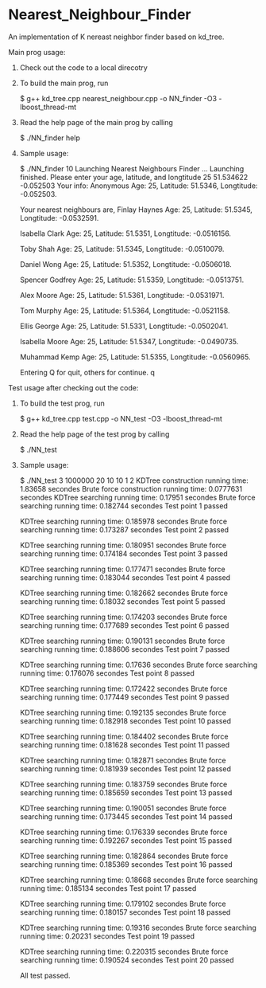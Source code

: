 Nearest_Neighbour_Finder
========================

An implementation of K nereast neighbor finder based on kd_tree.

Main prog usage:
  
  1. Check out the code to a local direcotry
  2. To build the main prog, run 

        $ g++ kd_tree.cpp nearest_neighbour.cpp -o NN_finder -O3 -lboost_thread-mt
  3. Read the help page of the main prog by calling

        $ ./NN_finder help
  4. Sample usage:

        $ ./NN_finder 10
        Launching Nearest Neighbours Finder ...
        Launching finished.
        Please enter your age, latitude, and longtitude
        25
        51.534622
        -0.052503
        Your info: Anonymous
        Age: 25, Latitude: 51.5346, Longtitude: -0.052503.
        
        Your nearest neighbours are,
        Finlay Haynes
        Age: 25, Latitude: 51.5345, Longtitude: -0.0532591.
        
        Isabella Clark
        Age: 25, Latitude: 51.5351, Longtitude: -0.0516156.
        
        Toby Shah
        Age: 25, Latitude: 51.5345, Longtitude: -0.0510079.
        
        Daniel Wong
        Age: 25, Latitude: 51.5352, Longtitude: -0.0506018.
        
        Spencer Godfrey
        Age: 25, Latitude: 51.5359, Longtitude: -0.0513751.
        
        Alex Moore
        Age: 25, Latitude: 51.5361, Longtitude: -0.0531971.
        
        Tom Murphy
        Age: 25, Latitude: 51.5364, Longtitude: -0.0521158.
        
        Ellis George
        Age: 25, Latitude: 51.5331, Longtitude: -0.0502041.
        
        Isabella Moore
        Age: 25, Latitude: 51.5347, Longtitude: -0.0490735.
        
        Muhammad Kemp
        Age: 25, Latitude: 51.5355, Longtitude: -0.0560965.
        
        
        Entering Q for quit, others for continue.
        q

Test usage after checking out the code:
  1. To build the test prog, run 

        $ g++ kd_tree.cpp test.cpp -o NN_test -O3 -lboost_thread-mt
  2. Read the help page of the test prog by calling
   
        $ ./NN_test
  2. Sample usage:

        $ ./NN_test 3 1000000 20 10 10 1 2
        KDTree construction running time: 1.83658 secondes
        Brute force construction running time: 0.0777631 secondes
        KDTree searching running time: 0.17951 secondes
        Brute force searching running time: 0.182744 secondes
        Test point 1 passed
        
        KDTree searching running time: 0.185978 secondes
        Brute force searching running time: 0.173287 secondes
        Test point 2 passed
        
        KDTree searching running time: 0.180951 secondes
        Brute force searching running time: 0.174184 secondes
        Test point 3 passed
        
        KDTree searching running time: 0.177471 secondes
        Brute force searching running time: 0.183044 secondes
        Test point 4 passed
        
        KDTree searching running time: 0.182662 secondes
        Brute force searching running time: 0.18032 secondes
        Test point 5 passed
        
        KDTree searching running time: 0.174203 secondes
        Brute force searching running time: 0.177689 secondes
        Test point 6 passed
        
        KDTree searching running time: 0.190131 secondes
        Brute force searching running time: 0.188606 secondes
        Test point 7 passed
        
        KDTree searching running time: 0.17636 secondes
        Brute force searching running time: 0.176076 secondes
        Test point 8 passed
        
        KDTree searching running time: 0.172422 secondes
        Brute force searching running time: 0.177449 secondes
        Test point 9 passed
        
        KDTree searching running time: 0.192135 secondes
        Brute force searching running time: 0.182918 secondes
        Test point 10 passed
        
        KDTree searching running time: 0.184402 secondes
        Brute force searching running time: 0.181628 secondes
        Test point 11 passed
        
        KDTree searching running time: 0.182871 secondes
        Brute force searching running time: 0.181939 secondes
        Test point 12 passed
        
        KDTree searching running time: 0.183759 secondes
        Brute force searching running time: 0.185659 secondes
        Test point 13 passed
        
        KDTree searching running time: 0.190051 secondes
        Brute force searching running time: 0.173445 secondes
        Test point 14 passed
        
        KDTree searching running time: 0.176339 secondes
        Brute force searching running time: 0.192267 secondes
        Test point 15 passed
        
        KDTree searching running time: 0.182864 secondes
        Brute force searching running time: 0.185369 secondes
        Test point 16 passed
        
        KDTree searching running time: 0.18668 secondes
        Brute force searching running time: 0.185134 secondes
        Test point 17 passed
        
        KDTree searching running time: 0.179102 secondes
        Brute force searching running time: 0.180157 secondes
        Test point 18 passed
        
        KDTree searching running time: 0.19316 secondes
        Brute force searching running time: 0.20231 secondes
        Test point 19 passed
        
        KDTree searching running time: 0.220315 secondes
        Brute force searching running time: 0.190524 secondes
        Test point 20 passed
        
        All test passed.

